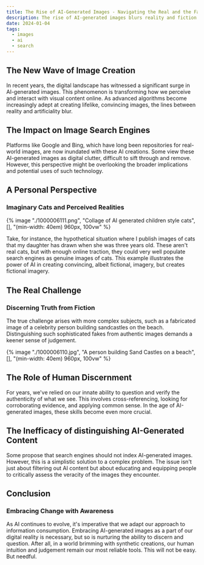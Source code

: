 ```yaml
---
title: The Rise of AI-Generated Images - Navigating the Real and the Fabricated
description: The rise of AI-generated images blurs reality and fiction online, challenging search engines and our ability to discern truth. Educating users on critical assessment is key as we adapt to this evolving digital landscape.
date: 2024-01-04
tags:
  - images
  - ai
  - search
---
```


## The New Wave of Image Creation

In recent years, the digital landscape has witnessed a significant surge in AI-generated images. This phenomenon is transforming how we perceive and interact with visual content online. As advanced algorithms become increasingly adept at creating lifelike, convincing images, the lines between reality and artificiality blur.

## The Impact on Image Search Engines

Platforms like Google and Bing, which have long been repositories for real-world images, are now inundated with these AI creations. Some view these AI-generated images as digital clutter, difficult to sift through and remove. However, this perspective might be overlooking the broader implications and potential uses of such technology.

## A Personal Perspective

### Imaginary Cats and Perceived Realities

{% image "./1000006111.png", "Collage of AI generated children style cats", [], "(min-width: 40em) 960px, 100vw" %}

Take, for instance, the hypothetical situation where I publish images of cats that my daughter has drawn when she was three years old. These aren't real cats, but with enough online traction, they could very well populate search engines as genuine images of cats. This example illustrates the power of AI in creating convincing, albeit fictional, imagery, but creates fictional imagery.

## The Real Challenge

### Discerning Truth from Fiction

The true challenge arises with more complex subjects, such as a fabricated image of a celebrity person building sandcastles on the beach. Distinguishing such sophisticated fakes from authentic images demands a keener sense of judgement.

{% image "./1000006110.jpg", "A person building Sand Castles on a beach", [], "(min-width: 40em) 960px, 100vw" %}

## The Role of Human Discernment

For years, we've relied on our innate ability to question and verify the authenticity of what we see. This involves cross-referencing, looking for corroborating evidence, and applying common sense. In the age of AI-generated images, these skills become even more crucial.

## The Inefficacy of distinguishing AI-Generated Content

Some propose that search engines should not index AI-generated images. However, this is a simplistic solution to a complex problem. The issue isn't just about filtering out AI content but about educating and equipping people to critically assess the veracity of the images they encounter.

## Conclusion

### Embracing Change with Awareness

As AI continues to evolve, it's imperative that we adapt our approach to information consumption. Embracing AI-generated images as a part of our digital reality is necessary, but so is nurturing the ability to discern and question. After all, in a world brimming with synthetic creations, our human intuition and judgement remain our most reliable tools. This will not be easy. But needful.
